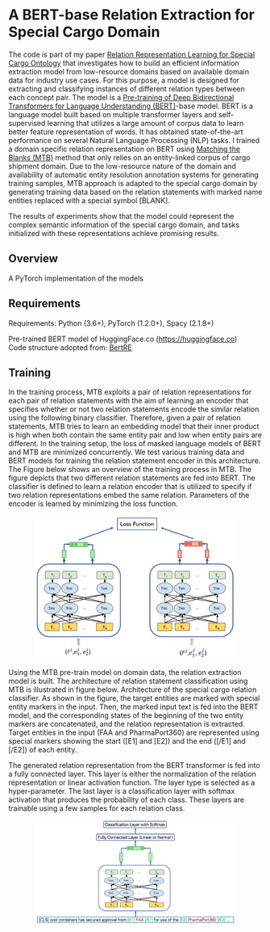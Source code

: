 # A BERT-base Relation Extraction for Special Cargo Domain

The code is part of my paper [Relation Representation Learning for Special Cargo Ontology](https://scholar.google.com/citations?user=DNUz3o4AAAAJ&hl=en&authuser=1) that investigates how to build an efficient information extraction model from low-resource domains based on available domain data for industry use cases. For this purpose, a model is designed for extracting and classifying instances of different relation types between each concept pair.
The model is a [Pre-training of Deep Bidirectional Transformers for Language Understanding (BERT)](https://arxiv.org/abs/1810.04805)-base model. BERT is a language model built based on multiple transformer layers and self-supervised learning that utilizes a large amount of corpus data to learn better feature representation of words. It has obtained state-of-the-art performance on several Natural Language Processing (NLP) tasks. I trained a domain specific relation representation on BERT using [Matching the Blanks (MTB)](https://arxiv.org/abs/1906.03158) method that only relies on an entity-linked corpus of cargo shipment domain. Due to the low-resource nature of the domain and availability of automatic entity resolution annotation systems for generating training samples, MTB approach is adapted to the special cargo domain by generating training data based on the relation statements with marked name entities replaced with a special symbol [BLANK].

The results of experiments show that the model could represent the complex semantic information of the special cargo domain, and tasks initialized with these representations achieve promising results.

## Overview
A PyTorch implementation of the models 
## Requirements
Requirements: Python (3.6+), PyTorch (1.2.0+), Spacy (2.1.8+)  

Pre-trained BERT model of HuggingFace.co (https://huggingface.co)   
Code structure adopted from:
[BertRE](https://github.com/plkmo/BERT-Relation-Extraction)

## Training 

In the training process, MTB exploits a pair of relation representations for each pair of relation statements with the aim of learning an encoder that specifies whether or not two relation statements encode the similar relation using the following binary classifier. Therefore, given a pair of relation statements, MTB tries to learn an embedding model that their inner product is high when both contain the same entity pair and low when entity pairs are different. In the training setup, the loss of masked language models of BERT and MTB are minimized concurrently. We test various training data and BERT models for training the relation statement encoder in this architecture. The Figure below shows an overview of the training process in MTB. The figure depicts that two different relation statements are fed into BERT. The classifier is defined to learn a relation encoder that is utilized to specify if two relation representations embed the same relation. Parameters of the encoder is learned by minimizing the loss function.

<p align="center">
<img src="https://github.com/VahidehReshadat/CargoRelationExtraction/blob/master/Bert_Imags/Presentation1-5.jpg" alt="overview of the training process with MTB" width="400"/>
</p>

Using the MTB pre-train model on domain data, the relation extraction model is built. The architecture of relation statement classification using MTB is illustrated in figure below. Architecture of the special cargo relation classifier. As shown in the figure, the target entities are marked with special entity markers in the input. Then, the marked input text is fed into the BERT model, and the corresponding states of the beginning of the two entity markers are concatenated, and the relation representation is extracted. Target entities in the input (FAA and PharmaPort360) are represented using special markers showing the start ([E1] and [E2]) and the end ([/E1] and [/E2]) of each entity. 

The generated relation representation from the BERT transformer is fed into a fully connected layer. This layer is either the normalization of the relation representation or linear activation function. The layer type is selected as a hyper-parameter. The last layer is a classification layer with softmax activation that produces the probability of each class. These layers are trainable using a few samples for each relation class.

<p align="center">
<img src="https://github.com/VahidehReshadat/CargoRelationExtraction/blob/master/Bert_Imags/BERT Classifier.jpg" alt="overview of the training process with MTB" width="400"/>
</p>



